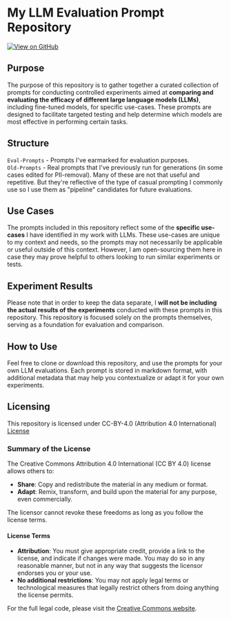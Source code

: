 # My LLM Evaluation Prompt Repository

[![View on GitHub](https://img.shields.io/badge/View%20on-GitHub-181717?logo=github&logoColor=white)](https://github.com/danielrosehill/LLM-Evaluation-Prompts)
  
## Purpose
The purpose of this repository is to gather together a curated collection of prompts for conducting controlled experiments aimed at **comparing and evaluating the efficacy of different large language models (LLMs)**, including fine-tuned models, for specific use-cases. These prompts are designed to facilitate targeted testing and help determine which models are most effective in performing certain tasks.

## Structure

`Eval-Prompts` - Prompts I've earmarked for evaluation purposes.  
`Old-Prompts` - Real prompts that I've previously run for generations (in some cases edited for PII-removal). Many of these are not that useful and repetitive. But they're reflective of the type of casual prompting I commonly use so I use them as "pipeline" candidates for future evaluations.

## Use Cases
The prompts included in this repository reflect some of the **specific use-cases** I have identified in my work with LLMs. These use-cases are unique to my context and needs, so the prompts may not necessarily be applicable or useful outside of this context. However, I am open-sourcing them here in case they may prove helpful to others looking to run similar experiments or tests.

## Experiment Results
Please note that in order to keep the data separate, I **will not be including the actual results of the experiments** conducted with these prompts in this repository. This repository is focused solely on the prompts themselves, serving as a foundation for evaluation and comparison.

## How to Use
Feel free to clone or download this repository, and use the prompts for your own LLM evaluations. Each prompt is stored in markdown format, with additional metadata that may help you contextualize or adapt it for your own experiments.


## Licensing

This repository is licensed under CC-BY-4.0 (Attribution 4.0 International) 
[License](https://creativecommons.org/licenses/by/4.0/)

### Summary of the License
The Creative Commons Attribution 4.0 International (CC BY 4.0) license allows others to:
- **Share**: Copy and redistribute the material in any medium or format.
- **Adapt**: Remix, transform, and build upon the material for any purpose, even commercially.

The licensor cannot revoke these freedoms as long as you follow the license terms.

#### License Terms
- **Attribution**: You must give appropriate credit, provide a link to the license, and indicate if changes were made. You may do so in any reasonable manner, but not in any way that suggests the licensor endorses you or your use.
- **No additional restrictions**: You may not apply legal terms or technological measures that legally restrict others from doing anything the license permits.

For the full legal code, please visit the [Creative Commons website](https://creativecommons.org/licenses/by/4.0/legalcode).